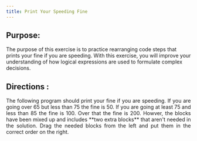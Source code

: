 ```yaml
---
title: Print Your Speeding Fine
---
```


## Purpose:

 <p>The purpose of this exercise is to practice rearranging code steps that prints your fine if you are speeding. With this exercise, you will improve your understanding of how logical expressions are used to formulate complex decisions.</p>


## Directions :

<div style="text-align: justify">
    <p> The following program should print your fine if you are speeding. If you are going over 65 but less than 75 the fine is 50. If you are going at least 75 and less than 85 the fine is 100. Over that the fine is 200. Howver, the blocks have been mixed up and includes **two extra blocks** that aren't needed in the solution. Drag the needed blocks from the left and put them in the correct order on the right.</p>
 
